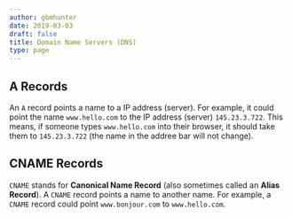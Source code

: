 ```yaml
---
author: gbmhunter
date: 2019-03-03
draft: false
title: Domain Name Servers (DNS)
type: page
---
```


## A Records

An `A` record points a name to a IP address (server). For example, it could point the name `www.hello.com` to the IP address (server) `145.23.3.722`. This means, if someone types `www.hello.com` into their browser, it should take them to `145.23.3.722` (the name in the addree bar will not change).

## CNAME Records

`CNAME` stands for **Canonical Name Record** (also sometimes called an **Alias Record**). A `CNAME` record points a name to another name. For example, a `CNAME` record could point `www.bonjour.com` to `www.hello.com`.